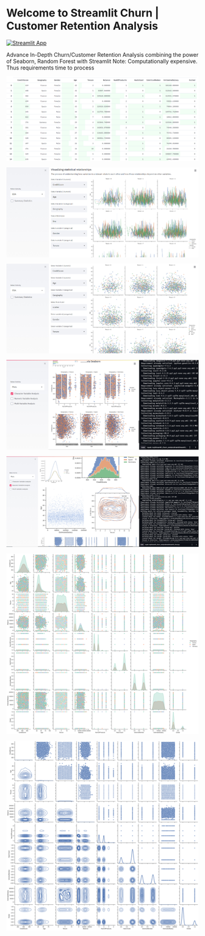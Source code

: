 # Welcome to Streamlit Churn | Customer Retention Analysis
[![Streamlit App](https://static.streamlit.io/badges/streamlit_badge_black_white.svg)](https://share.streamlit.io/rupak-roy/streamlit_churn_analysis/main/streamlit_churn.py)

Advance In-Depth Churn/Customer Retention Analysis combining the power of Seaborn, Random Forest with Streamlit 
Note: Computationally expensive. Thus requirements time to process 

![image](churn_dataset.jpg)

![image](churn_EDA.jpg)

![image](churn_EDA2.jpg)

![image](char_analysis.jpg)

![image](num_analysis.jpg)

![image](multi-variateGrid.png)

![image](multi-variateGrid2.png)
